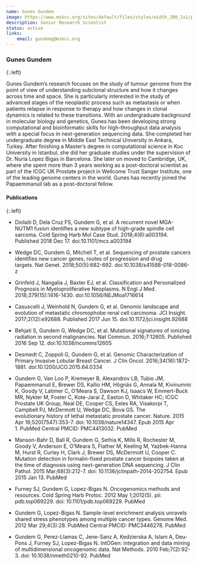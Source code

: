 ```yaml
---
name: Gunes Gundem
image: https://www.mskcc.org/sites/default/files/styles/width_200_1x1/public/node/39615/3x2/gundem_170926_01_1200x800.jpg?h=10d202d3
description: Senior Research Scientist
status: active
links:
    email: gundemg@mskcc.org
---
```


### Gunes Gundem
{:.left}

Gunes Gundem’s research focuses on the study of tumour genome from the point of view of understanding subclonal structure and how it changes across time and space. She is particularly interested in the study of advanced stages of the neoplastic process such as metastasis or when patients relapse in response to therapy and how changes in clonal dynamics is related to these transitions. With an undergraduate background in molecular biology and genetics, Gunes has been developing strong computational and bioinformatic skills for high-throughput data analysis with a special focus in next-generation sequencing data. She completed her undergraduate degree in Middle East Technical University in Ankara, Turkey. After finishing a Master’s degree in computational science in Koc University in Istanbul, she did her graduate studies under the supervision of Dr. Nuria Lopez Bigas in Barcelona. She later on moved to Cambridge, UK, where she spent more than 3 years working as a post-doctoral scientist as part of the ICGC UK Prostate project in Wellcome Trust Sanger Institute, one of the leading genome centers in the world. Gunes has recently joined the Papaemmanuil lab as a post-doctoral fellow.

#### Publications
{:.left}

- Diolaiti D, Dela Cruz FS, Gundem G, et al. A recurrent novel MGA-NUTM1 fusion identifies a new subtype of high-grade spindle cell sarcoma. Cold Spring Harb Mol Case Stud. 2018;4(6):a003194. Published 2018 Dec 17. doi:10.1101/mcs.a003194

- Wedge DC, Gundem G, Mitchell T, et al. Sequencing of prostate cancers identifies new cancer genes, routes of progression and drug targets. Nat Genet. 2018;50(5):682-692. doi:10.1038/s41588-018-0086-z

- Grinfeld J, Nangalia J, Baxter EJ, et al. Classification and Personalized Prognosis in Myeloproliferative Neoplasms. N Engl J Med. 2018;379(15):1416-1430. doi:10.1056/NEJMoa1716614

- Casuscelli J, Weinhold N, Gundem G, et al. Genomic landscape and evolution of metastatic chromophobe renal cell carcinoma. JCI Insight. 2017;2(12):e92688. Published 2017 Jun 15. doi:10.1172/jci.insight.92688

- Behjati S, Gundem G, Wedge DC, et al. Mutational signatures of ionizing radiation in second malignancies. Nat Commun. 2016;7:12605. Published 2016 Sep 12. doi:10.1038/ncomms12605

- Desmedt C, Zoppoli G, Gundem G, et al. Genomic Characterization of Primary Invasive Lobular Breast Cancer. J Clin Oncol. 2016;34(16):1872-1881. doi:10.1200/JCO.2015.64.0334

- Gundem G, Van Loo P, Kremeyer B, Alexandrov LB, Tubio JM, Papaemmanuil E, Brewer DS, Kallio HM, Högnäs G, Annala M, Kivinummi K, Goody V, Latimer C, O’Meara S, Dawson KJ, Isaacs W, Emmert-Buck MR, Nykter M, Foster C, Kote-Jarai Z, Easton D, Whitaker HC; ICGC Prostate UK Group, Neal DE, Cooper CS, Eeles RA, Visakorpi T, Campbell PJ, McDermott U, Wedge DC, Bova GS. The evolutionary history of lethal metastatic prostate cancer. Nature. 2015 Apr 16;520(7547):353-7. doi: 10.1038/nature14347. Epub 2015 Apr 1. PubMed Central PMCID: PMC4413032. PubMed

- Manson-Bahr D, Ball R, Gundem G, Sethia K, Mills R, Rochester M, Goody V, Anderson E, O’Meara S, Flather M, Keeling M, Yazbek-Hanna M, Hurst R, Curley H, Clark J, Brewer DS, McDermott U, Cooper C. Mutation detection in formalin-fixed prostate cancer biopsies taken at the time of diagnosis using next-generation DNA sequencing. J Clin Pathol. 2015 Mar;68(3):212-7. doi: 10.1136/jclinpath-2014-202754. Epub 2015 Jan 13. PubMed

- Furney SJ, Gundem G, Lopez-Bigas N. Oncogenomics methods and resources. Cold Spring Harb Protoc. 2012 May 1;2012(5). pii: pdb.top069229. doi: 10.1101/pdb.top069229. PubMed

- Gundem G, Lopez-Bigas N. Sample-level enrichment analysis unravels shared stress phenotypes among multiple cancer types. Genome Med. 2012 Mar 29;4(3):28. PubMed Central PMCID: PMC3446278. PubMed

- Gundem G, Perez-Llamas C, Jene-Sanz A, Kedzierska A, Islam A, Deu-Pons J, Furney SJ, Lopez-Bigas N. IntOGen: integration and data mining of multidimensional oncogenomic data. Nat Methods. 2010 Feb;7(2):92-3. doi: 10.1038/nmeth0210-92. PubMed
      